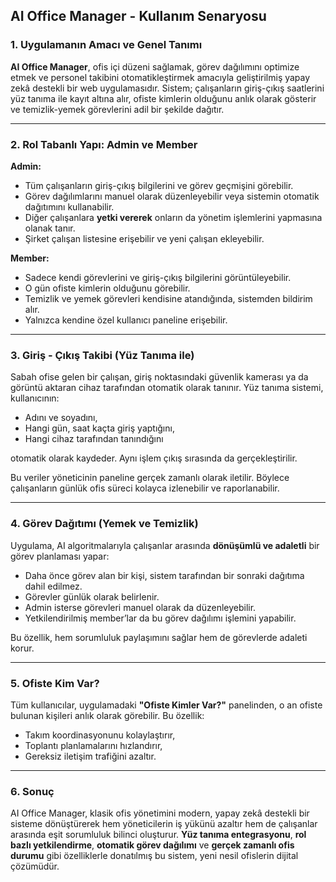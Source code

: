 ## AI Office Manager - Kullanım Senaryosu


### 1. Uygulamanın Amacı ve Genel Tanımı

**AI Office Manager**, ofis içi düzeni sağlamak, görev dağılımını optimize etmek ve personel takibini otomatikleştirmek amacıyla geliştirilmiş yapay zekâ destekli bir web uygulamasıdır. Sistem; çalışanların giriş-çıkış saatlerini yüz tanıma ile kayıt altına alır, ofiste kimlerin olduğunu anlık olarak gösterir ve temizlik-yemek görevlerini adil bir şekilde dağıtır.

---

### 2. Rol Tabanlı Yapı: Admin ve Member

**Admin:**

* Tüm çalışanların giriş-çıkış bilgilerini ve görev geçmişini görebilir.
* Görev dağılımlarını manuel olarak düzenleyebilir veya sistemin otomatik dağıtımını kullanabilir.
* Diğer çalışanlara **yetki vererek** onların da yönetim işlemlerini yapmasına olanak tanır.
* Şirket çalışan listesine erişebilir ve yeni çalışan ekleyebilir.

**Member:**

* Sadece kendi görevlerini ve giriş-çıkış bilgilerini görüntüleyebilir.
* O gün ofiste kimlerin olduğunu görebilir.
* Temizlik ve yemek görevleri kendisine atandığında, sistemden bildirim alır.
* Yalnızca kendine özel kullanıcı paneline erişebilir.

---

### 3. Giriş - Çıkış Takibi (Yüz Tanıma ile)

Sabah ofise gelen bir çalışan, giriş noktasındaki güvenlik kamerası ya da görüntü aktaran cihaz tarafından otomatik olarak tanınır.
Yüz tanıma sistemi, kullanıcının:

* Adını ve soyadını,
* Hangi gün, saat kaçta giriş yaptığını,
* Hangi cihaz tarafından tanındığını

otomatik olarak kaydeder. Aynı işlem çıkış sırasında da gerçekleştirilir.

Bu veriler yöneticinin paneline gerçek zamanlı olarak iletilir. Böylece çalışanların günlük ofis süreci kolayca izlenebilir ve raporlanabilir.

---

### 4. Görev Dağıtımı (Yemek ve Temizlik)

Uygulama, AI algoritmalarıyla çalışanlar arasında **dönüşümlü ve adaletli** bir görev planlaması yapar:

* Daha önce görev alan bir kişi, sistem tarafından bir sonraki dağıtıma dahil edilmez.
* Görevler günlük olarak belirlenir.
* Admin isterse görevleri manuel olarak da düzenleyebilir.
* Yetkilendirilmiş member’lar da bu görev dağılımı işlemini yapabilir.

Bu özellik, hem sorumluluk paylaşımını sağlar hem de görevlerde adaleti korur.

---

### 5. Ofiste Kim Var?

Tüm kullanıcılar, uygulamadaki **"Ofiste Kimler Var?"** panelinden, o an ofiste bulunan kişileri anlık olarak görebilir. Bu özellik:

* Takım koordinasyonunu kolaylaştırır,
* Toplantı planlamalarını hızlandırır,
* Gereksiz iletişim trafiğini azaltır.

---

### 6. Sonuç

AI Office Manager, klasik ofis yönetimini modern, yapay zekâ destekli bir sisteme dönüştürerek hem yöneticilerin iş yükünü azaltır hem de çalışanlar arasında eşit sorumluluk bilinci oluşturur.
**Yüz tanıma entegrasyonu**, **rol bazlı yetkilendirme**, **otomatik görev dağılımı** ve **gerçek zamanlı ofis durumu** gibi özelliklerle donatılmış bu sistem, yeni nesil ofislerin dijital çözümüdür.

 
